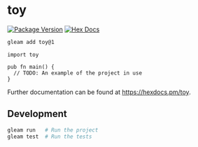 # toy

[![Package Version](https://img.shields.io/hexpm/v/toy)](https://hex.pm/packages/toy)
[![Hex Docs](https://img.shields.io/badge/hex-docs-ffaff3)](https://hexdocs.pm/toy/)

```sh
gleam add toy@1
```
```gleam
import toy

pub fn main() {
  // TODO: An example of the project in use
}
```

Further documentation can be found at <https://hexdocs.pm/toy>.

## Development

```sh
gleam run   # Run the project
gleam test  # Run the tests
```
